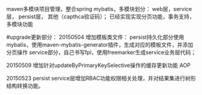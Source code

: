 maven多模块项目管理，整合spring mybatis，多模块划分： web层，service层， persist层， 其他（capthca验证码）；
已经实现实现分页功能，事务支持，多模块功能

#upgrade更新部分：
20150504
	增加模板类文件：
		persist持久化部分使用mybatis，使用maven-mybatis-generator插件，生成对应的模板文件，并添加分页操作
		service部分，自己书写fpl，使用freemarker生成service业务层代码；
		
20150509
	增加针对updateByPrimaryKeySelective操作的缓存更新功能 AOP
	
20150523
	persist service层增加RBAC功能权限相关处理，并对结果集进行树形结构转换功能。